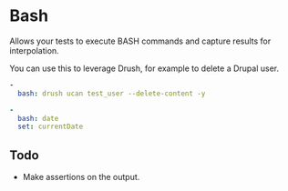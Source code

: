 # Bash

Allows your tests to execute BASH commands and capture results for interpolation.

You can use this to leverage Drush, for example to delete a Drupal user.

```yaml
-
  bash: drush ucan test_user --delete-content -y

-
  bash: date
  set: currentDate
```

## Todo

- Make assertions on the output.
